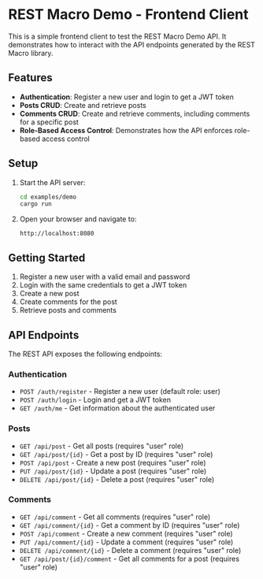 # REST Macro Demo - Frontend Client

This is a simple frontend client to test the REST Macro Demo API. It demonstrates how to interact with the API endpoints generated by the REST Macro library.

## Features

- **Authentication**: Register a new user and login to get a JWT token
- **Posts CRUD**: Create and retrieve posts
- **Comments CRUD**: Create and retrieve comments, including comments for a specific post
- **Role-Based Access Control**: Demonstrates how the API enforces role-based access control

## Setup

1. Start the API server:
   ```bash
   cd examples/demo
   cargo run
   ```

2. Open your browser and navigate to:
   ```
   http://localhost:8080
   ```

## Getting Started

1. Register a new user with a valid email and password
2. Login with the same credentials to get a JWT token
3. Create a new post
4. Create comments for the post
5. Retrieve posts and comments

## API Endpoints

The REST API exposes the following endpoints:

### Authentication
- `POST /auth/register` - Register a new user (default role: user)
- `POST /auth/login` - Login and get a JWT token
- `GET /auth/me` - Get information about the authenticated user

### Posts
- `GET /api/post` - Get all posts (requires "user" role)
- `GET /api/post/{id}` - Get a post by ID (requires "user" role)
- `POST /api/post` - Create a new post (requires "user" role)
- `PUT /api/post/{id}` - Update a post (requires "user" role)
- `DELETE /api/post/{id}` - Delete a post (requires "user" role)

### Comments
- `GET /api/comment` - Get all comments (requires "user" role)
- `GET /api/comment/{id}` - Get a comment by ID (requires "user" role)
- `POST /api/comment` - Create a new comment (requires "user" role)
- `PUT /api/comment/{id}` - Update a comment (requires "user" role)
- `DELETE /api/comment/{id}` - Delete a comment (requires "user" role)
- `GET /api/post/{id}/comment` - Get all comments for a post (requires "user" role) 